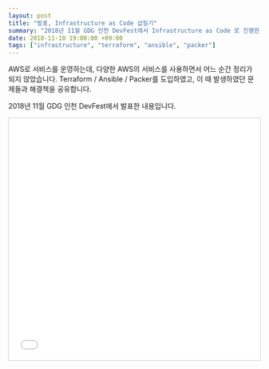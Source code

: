 ```yaml
---
layout: post
title: "발표, Infrastructure as Code 삽질기"
summary: "2018년 11월 GDG 인천 DevFest에서 Infrastructure as Code 로 진행한 발표내용입니다."
date: 2018-11-18 19:00:00 +09:00
tags: ["infrastructure", "terraform", "ansible", "packer"]
---
```


AWS로 서비스를 운영하는데, 다양한 AWS의 서비스를 사용하면서 어느 순간 정리가 되지 않았습니다. Terraform / Ansible / Packer를 도입하였고,
이 때 발생하였던 문제들과 해결책을 공유합니다.

2018년 11월 GDG 인천 DevFest에서 발표한 내용입니다.

<iframe src="//www.slideshare.net/slideshow/embed_code/key/x9AeoB5x802GeK" width="595" height="485" frameborder="0" marginwidth="0" marginheight="0" scrolling="no" style="border:1px solid #CCC; border-width:1px; margin-bottom:5px; max-width: 100%;" allowfullscreen></iframe>
